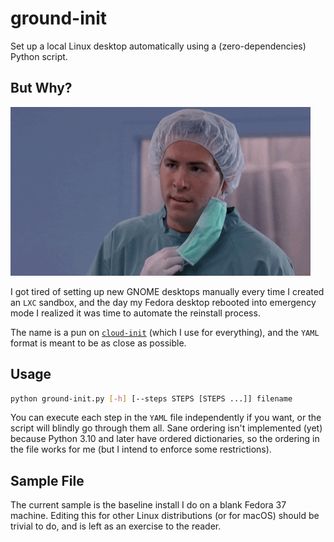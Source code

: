 # ground-init

Set up a local Linux desktop automatically using a (zero-dependencies) Python script.

## But Why?

![](why.gif)

I got tired of setting up new GNOME desktops manually every time I created an `LXC` sandbox, and the day my Fedora desktop rebooted into emergency mode I realized it was time to automate the reinstall process.

The name is a pun on [`cloud-init`](https://cloud-init.io/) (which I use for everything), and the `YAML` format is meant to be as close as possible.

## Usage

```bash
python ground-init.py [-h] [--steps STEPS [STEPS ...]] filename
```
You can execute each step in the `YAML` file independently if you want, or the script will blindly go through them all. Sane ordering isn't implemented (yet) because Python 3.10 and later have ordered dictionaries, so the ordering in the file works for me (but I intend to enforce some restrictions).

## Sample File

The current sample is the baseline install I do on a blank Fedora 37 machine. Editing this for other Linux distributions (or for macOS) should be trivial to do, and is left as an exercise to the reader.
